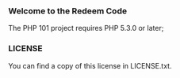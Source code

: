 ### Welcome to the Redeem Code

The PHP 101 project requires PHP 5.3.0 or later;

### LICENSE

You can find a copy of this license in LICENSE.txt.

